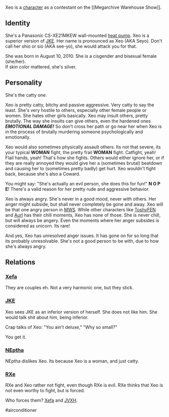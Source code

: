 Xeo is a [character](Characters) as a contestant on the [[Megarchive Warehouse Show]].

## Identity

She's a Panasonic CS-XE21MKEW wall-mounted [heat pump](Air%20Conditioners.md). Xeo is a superior version of [JKE](JKE.md). Her name is pronounced as Xeo (AKA Seyo). Don't call her shio or sio (AKA see-yo), she would attack you for that.

She was born in August 10, 2010. She is a cisgender and bisexual female (she/her).  
If skin color mattered, she's silver.

## Personality

She's the catty one.

Xeo is pretty catty, bitchy and passive aggressive. Very catty to say the least. She's very hostile to others, especially other female people or women. She hates other girls basically. Xeo may insult others, pretty brutally. The way she insults can give others, even the hardened ones ***EMOTIONAL DAMAGE!*** So don't cross her path or go near her when Xeo is in the process of brutally murdering someone psychologically and emotionally.

Xeo would also sometimes physically assault others. Its not that severe, its your typical **WOMAN** fight, the pretty frail **WOMAN** fight. Catfight, yeah! Flail hands, yeah! That's how she fights. Others would either ignore her, or if they are really annoyed they would give her a (sometimes brutal) beatdown and causing her to (sometimes pretty badly) get hurt. Xeo wouldn't fight back, because she's also a Coward.

You might say: "She's actually an evil person, she does this for fun!" **N O P E**! There's a valid reason for her pretty rude and aggressive behavior.

Xeo is always angry. She's never in a good mood, never with others. Her anger might subside, but shall never completely be gone and away. Xeo will be that one angry person in [MWS](Megarchive%20Warehouse%20Show.md). While other characters like [ToshyFEN](ToshyFEN.md) and [Aurl](Aurl.md) has their chill moments, Xeo has none of those. She is never chill, but will always be angery. Even the moments where her anger subsides is considered as unicorn. Its rare!

And yes, Xeo has unresolved anger issues. It has gone on for so long that its probably unresolvable. She's not a good person to be with, due to how she's always angry.

## Relations

### [Xefa](Xefa.md)
They are couples eh. Not a very harmonic one, but they stick.

### [JKE](JKE.md)
Xeo sees JKE as an inferior version of herself. She does not like him. She would talk shit about him, being inferior.

Crap talks of Xeo: "You ain't deluxe," "Why so small?"

You get it.

### [NEptha](NEptha.md)
NEptha dislikes Xeo. Its because Xeo is a woman, and just catty.

### [RXe](RXe.md)
RXe and Xeo rather not fight, even though RXe is evil. RXe thinks that Xeo is not even worthy to fight, but is forced.

Who forces them? [Xefa](Xefa.md) and [JVXH](JVXH.md).

#airconditioner 